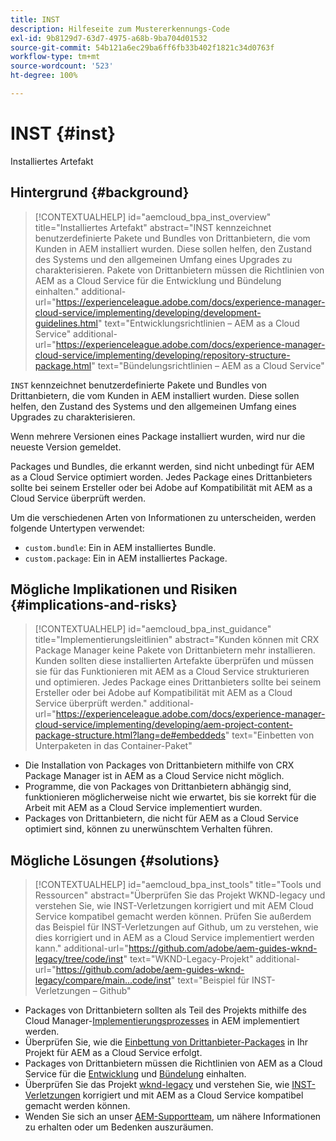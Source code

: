```yaml
---
title: INST
description: Hilfeseite zum Mustererkennungs-Code
exl-id: 9b8129d7-63d7-4975-a68b-9ba704d01532
source-git-commit: 54b121a6ec29ba6ff6fb33b402f1821c34d0763f
workflow-type: tm+mt
source-wordcount: '523'
ht-degree: 100%

---
```


# INST {#inst}

Installiertes Artefakt

## Hintergrund {#background}

>[!CONTEXTUALHELP]
>id="aemcloud_bpa_inst_overview"
>title="Installiertes Artefakt"
>abstract="INST kennzeichnet benutzerdefinierte Pakete und Bundles von Drittanbietern, die vom Kunden in AEM installiert wurden. Diese sollen helfen, den Zustand des Systems und den allgemeinen Umfang eines Upgrades zu charakterisieren. Pakete von Drittanbietern müssen die Richtlinien von AEM as a Cloud Service für die Entwicklung und Bündelung einhalten."
>additional-url="https://experienceleague.adobe.com/docs/experience-manager-cloud-service/implementing/developing/development-guidelines.html" text="Entwicklungsrichtlinien – AEM as a Cloud Service"
>additional-url="https://experienceleague.adobe.com/docs/experience-manager-cloud-service/implementing/developing/repository-structure-package.html" text="Bündelungsrichtlinien – AEM as a Cloud Service"

`INST` kennzeichnet benutzerdefinierte Pakete und Bundles von Drittanbietern, die vom Kunden in AEM installiert wurden. Diese sollen helfen, den Zustand des Systems und den allgemeinen Umfang eines Upgrades zu charakterisieren.

Wenn mehrere Versionen eines Package installiert wurden, wird nur die neueste Version gemeldet.

Packages und Bundles, die erkannt werden, sind nicht unbedingt für AEM as a Cloud Service optimiert worden. Jedes Package eines Drittanbieters sollte bei seinem Ersteller oder bei Adobe auf Kompatibilität mit AEM as a Cloud Service überprüft werden.

Um die verschiedenen Arten von Informationen zu unterscheiden, werden folgende Untertypen verwendet:

* `custom.bundle`: Ein in AEM installiertes Bundle.
* `custom.package`: Ein in AEM installiertes Package.

## Mögliche Implikationen und Risiken {#implications-and-risks}

>[!CONTEXTUALHELP]
>id="aemcloud_bpa_inst_guidance"
>title="Implementierungsleitlinien"
>abstract="Kunden können mit CRX Package Manager keine Pakete von Drittanbietern mehr installieren. Kunden sollten diese installierten Artefakte überprüfen und müssen sie für das Funktionieren mit AEM as a Cloud Service strukturieren und optimieren. Jedes Package eines Drittanbieters sollte bei seinem Ersteller oder bei Adobe auf Kompatibilität mit AEM as a Cloud Service überprüft werden."
>additional-url="https://experienceleague.adobe.com/docs/experience-manager-cloud-service/implementing/developing/aem-project-content-package-structure.html?lang=de#embeddeds" text="Einbetten von Unterpaketen in das Container-Paket"


* Die Installation von Packages von Drittanbietern mithilfe von CRX Package Manager ist in AEM as a Cloud Service nicht möglich.
* Programme, die von Packages von Drittanbietern abhängig sind, funktionieren möglicherweise nicht wie erwartet, bis sie korrekt für die Arbeit mit AEM as a Cloud Service implementiert wurden.
* Packages von Drittanbietern, die nicht für AEM as a Cloud Service optimiert sind, können zu unerwünschtem Verhalten führen.

## Mögliche Lösungen {#solutions}

>[!CONTEXTUALHELP]
>id="aemcloud_bpa_inst_tools"
>title="Tools und Ressourcen"
>abstract="Überprüfen Sie das Projekt WKND-legacy und verstehen Sie, wie INST-Verletzungen korrigiert und mit AEM Cloud Service kompatibel gemacht werden können. Prüfen Sie außerdem das Beispiel für INST-Verletzungen auf Github, um zu verstehen, wie dies korrigiert und in AEM as a Cloud Service implementiert werden kann."
>additional-url="https://github.com/adobe/aem-guides-wknd-legacy/tree/code/inst" text="WKND-Legacy-Projekt"
>additional-url="https://github.com/adobe/aem-guides-wknd-legacy/compare/main...code/inst" text="Beispiel für INST-Verletzungen – Github"

* Packages von Drittanbietern sollten als Teil des Projekts mithilfe des Cloud Manager-[Implementierungsprozesses](https://experienceleague.adobe.com/docs/experience-manager-cloud-service/implementing/using-cloud-manager/deploy-code.html?lang=de#deployment-process) in AEM implementiert werden.
* Überprüfen Sie, wie die [Einbettung von Drittanbieter-Packages](https://experienceleague.adobe.com/docs/experience-manager-cloud-service/implementing/developing/aem-project-content-package-structure.html?lang=de#embedding-3rd-party-packages) in Ihr Projekt für AEM as a Cloud Service erfolgt.
* Packages von Drittanbietern müssen die Richtlinien von AEM as a Cloud Service für die [Entwicklung](https://experienceleague.adobe.com/docs/experience-manager-cloud-service/implementing/developing/development-guidelines.html?lang=de) und [Bündelung](https://experienceleague.adobe.com/docs/experience-manager-cloud-service/implementing/developing/repository-structure-package.html?lang=de) einhalten.
* Überprüfen Sie das Projekt [wknd-legacy](https://github.com/adobe/aem-guides-wknd-legacy/tree/code/inst) und verstehen Sie, wie [INST-Verletzungen](https://github.com/adobe/aem-guides-wknd-legacy/compare/main...code/inst) korrigiert und mit AEM as a Cloud Service kompatibel gemacht werden können.
* Wenden Sie sich an unser [AEM-Supportteam](https://helpx.adobe.com/de/enterprise/using/support-for-experience-cloud.html), um nähere Informationen zu erhalten oder um Bedenken auszuräumen.
